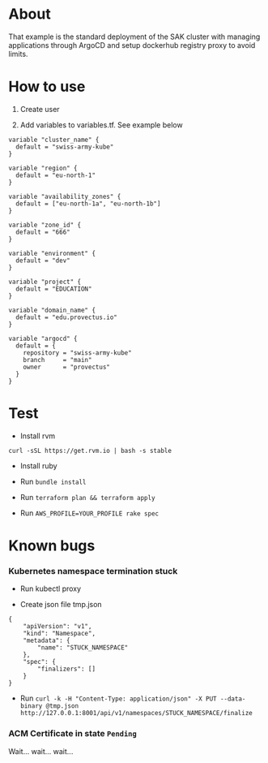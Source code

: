 # About
That example is the standard deployment of the SAK cluster with managing applications through ArgoCD and setup dockerhub registry proxy to avoid limits.

# How to use

1. Create user

2. Add variables to variables.tf. See example below

```
variable "cluster_name" {
  default = "swiss-army-kube"
}

variable "region" {
  default = "eu-north-1"
}

variable "availability_zones" {
  default = ["eu-north-1a", "eu-north-1b"]
}

variable "zone_id" {
  default = "666"
}

variable "environment" {
  default = "dev"
}

variable "project" {
  default = "EDUCATION"
}

variable "domain_name" {
  default = "edu.provectus.io"
}

variable "argocd" {
  default = {
    repository = "swiss-army-kube"
    branch     = "main"
    owner      = "provectus"
  }
}
```

# Test

* Install rvm

```
curl -sSL https://get.rvm.io | bash -s stable
```

* Install ruby

* Run `bundle install`

* Run `terraform plan && terraform apply`

* Run `AWS_PROFILE=YOUR_PROFILE rake spec`

# Known bugs
### Kubernetes namespace termination stuck

* Run kubectl proxy

* Create json file tmp.json

```
{
    "apiVersion": "v1",
    "kind": "Namespace",
    "metadata": {
        "name": "STUCK_NAMESPACE"
    },
    "spec": {
        "finalizers": []
    }
}
```

* Run `curl -k -H "Content-Type: application/json" -X PUT --data-binary @tmp.json http://127.0.0.1:8001/api/v1/namespaces/STUCK_NAMESPACE/finalize`

### ACM Certificate in state `Pending`

Wait... wait... wait...
